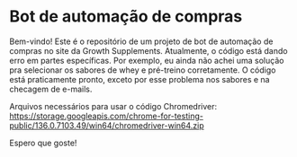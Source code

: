 # Bot de automação de compras

Bem-vindo! Este é o repositório de um projeto de bot de automação de compras no site da Growth Supplements.
Atualmente, o código está dando erro em partes específicas. Por exemplo, eu ainda não achei uma solução pra selecionar os sabores de whey e pré-treino corretamente.
O código está praticamente pronto, exceto por esse problema nos sabores e na checagem de e-mails.

Arquivos necessários para usar o código
Chromedriver: https://storage.googleapis.com/chrome-for-testing-public/136.0.7103.49/win64/chromedriver-win64.zip

Espero que goste!